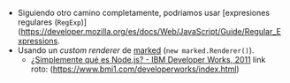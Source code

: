- Siguiendo otro camino completamente, podríamos usar
  [expresiones regulares (`RegExp`)](https://developer.mozilla.org/es/docs/Web/JavaScript/Guide/Regular_Expressions.
- Usando un _custom renderer_ de [marked](https://github.com/markedjs/marked)
  (`new marked.Renderer()`).
  - [¿Simplemente qué es Node.js? - IBM Developer Works, 2011](https://www.ibm.com/developerworks/ssa/opensource/library/os-nodejs/index.html)
  link roto:
  (https://www.bmi1.com/developerworks/index.html)
  